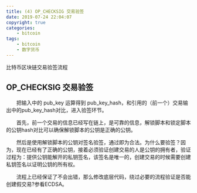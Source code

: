 ```yaml
---
title: (4) OP_CHECKSIG 交易验签
date: 2019-07-24 22:04:07
copyright: true
categories:
    - bitcoin
tags:
    - bitcoin
    - 数字货币
---
```

比特币区块链交易验签流程

<!-- more -->

## **OP_CHECKSIG 交易验签**



<p>&emsp;&emsp;把输入中的 pub_key 运算得到 pub_key_hash，和引用的（前一个）交易输出中的pub_key_hash对比，进入验签环节。</p>
<p>&emsp;&emsp;首先，前一个交易的信息已经写在链上，是可靠的信息，解锁脚本和锁定脚本的公钥hash对比可以确保解锁脚本的公钥是正确的公钥。  </p>
<p>&emsp;&emsp;然后是使用解锁脚本的公钥对签名验签，通过即为合法。为什么要验签？因为，现在已经有了正确的公钥，接着必须验证创建交易的人是公钥的拥有者，验证过程为：提供公钥能解开的私钥签名，该签名是唯一的，创建交易的时候需要创建私钥签名以证明公钥的所有权。  </p>
<p>&emsp;&emsp;流程上已经保证了不会出错，那么修改底层代码，绕过必要的流程验证是否能创建假交易?参看ECDSA。 </p>
